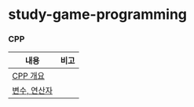 # study-game-programming

### CPP
|내용|비고|
|---|---|
|[CPP 개요](https://velog.io/@kuronuma_daisy/20231212CPP)||
|[변수, 연산자](https://velog.io/@kuronuma_daisy/20231213cpp)||
